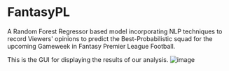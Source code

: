 # FantasyPL
A Random Forest Regressor based model incorporating NLP techniques to record Viewers' opinions to predict the Best-Probabilistic squad for the upcoming Gameweek in Fantasy Premier League Football.

This is the GUI for displaying the results of our analysis. 
![image](https://github.com/rushitgit/FantasyPL/assets/95172033/70197eb2-05bd-46ea-a5cb-8ff52dd153d1)
